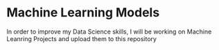 # Machine Learning Models

In order to improve my Data Science skills, I will be working on Machine Leanring Projects and upload them to this repository
